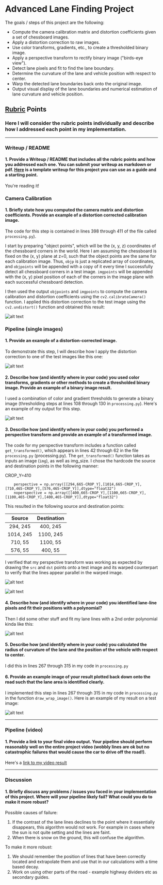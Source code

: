 # Advanced Lane Finding Project

The goals / steps of this project are the following:

* Compute the camera calibration matrix and distortion coefficients given a set of chessboard images.
* Apply a distortion correction to raw images.
* Use color transforms, gradients, etc., to create a thresholded binary image.
* Apply a perspective transform to rectify binary image ("birds-eye view").
* Detect lane pixels and fit to find the lane boundary.
* Determine the curvature of the lane and vehicle position with respect to center.
* Warp the detected lane boundaries back onto the original image.
* Output visual display of the lane boundaries and numerical estimation of lane curvature and vehicle position.

[//]: # (Image References)

[image1]: ./output_images/test1_unsdist.jpg "Undistorted"
[image2]: ./test_images/test1.jpg "Road Transformed"
[image3]: ./output_images/th_pipeline.png "Binary Example"
[image4]: ./output_images/pre-warped-straight.png "Warp Example"
[image5]: ./output_images/lines_color_fit.png "Fit Visual"
[image6]: ./output_images/test1_result.jpg "Output"
[image8]: ./output_images/warped_straight.png "Output"
[video1]: ./project_video.mp4 "Video"

## [Rubric](https://review.udacity.com/#!/rubrics/571/view) Points
### Here I will consider the rubric points individually and describe how I addressed each point in my implementation.  

---
### Writeup / README

#### 1. Provide a Writeup / README that includes all the rubric points and how you addressed each one.  You can submit your writeup as markdown or pdf.  [Here](https://github.com/railsnoob/Advanced-Lane-Lines-Finding/blob/master/writeup_template.md) is a template writeup for this project you can use as a guide and a starting point.  

You're reading it!

### Camera Calibration

#### 1. Briefly state how you computed the camera matrix and distortion coefficients. Provide an example of a distortion corrected calibration image.

The code for this step is contained in lines 398 through 411 of the file called `processing.py`).  

I start by preparing "object points", which will be the (x, y, z) coordinates of the chessboard corners in the world. Here I am assuming the chessboard is fixed on the (x, y) plane at z=0, such that the object points are the same for each calibration image.  Thus, `objp` is just a replicated array of coordinates, and `objpoints` will be appended with a copy of it every time I successfully detect all chessboard corners in a test image.  `imgpoints` will be appended with the (x, y) pixel position of each of the corners in the image plane with each successful chessboard detection.  

I then used the output `objpoints` and `imgpoints` to compute the camera calibration and distortion coefficients using the `cv2.calibrateCamera()` function.  I applied this distortion correction to the test image using the `cv2.undistort()` function and obtained this result: 

![alt text][image1]

### Pipeline (single images)

#### 1. Provide an example of a distortion-corrected image.
To demonstrate this step, I will describe how I apply the distortion correction to one of the test images like this one:

![alt text][image2]

#### 2. Describe how (and identify where in your code) you used color transforms, gradients or other methods to create a thresholded binary image.  Provide an example of a binary image result.
I used a combination of color and gradient thresholds to generate a binary image (thresholding steps at lines 108 through 130 in `processing.py`).  Here's an example of my output for this step.  

![alt text][image3]

#### 3. Describe how (and identify where in your code) you performed a perspective transform and provide an example of a transformed image.

The code for my perspective transform includes a function called `get_transformed()`, which appears in lines 42 through 62 in the file `processing.py` (processing.py).  The `get_transformed()` function takes as inputs an image (`img`), as well as img_size.  I chose the hardcode the source and destination points in the following manner:

CROP_Y=410

```
    perspective = np.array([[294,665-CROP_Y],[1014,665-CROP_Y],[710,465-CROP_Y],[576,465-CROP_Y]],dtype="float32")
    noperspective = np.array([[400,665-CROP_Y],[1100,665-CROP_Y],[1100,465-CROP_Y],[400,465-CROP_Y]],dtype="float32")

```
This resulted in the following source and destination points:

| Source        | Destination   | 
|:-------------:|:-------------:| 
| 294, 245      | 400, 245      | 
| 1014, 245     | 1100, 245      |
| 710, 55      | 1100, 55      |
| 576, 55      | 400, 55        |

I verified that my perspective transform was working as expected by drawing the `src` and `dst` points onto a test image and its warped counterpart to verify that the lines appear parallel in the warped image.



![alt text][image4]

![alt text][image8]

#### 4. Describe how (and identify where in your code) you identified lane-line pixels and fit their positions with a polynomial?

Then I did some other stuff and fit my lane lines with a 2nd order polynomial kinda like this:

![alt text][image5]

#### 5. Describe how (and identify where in your code) you calculated the radius of curvature of the lane and the position of the vehicle with respect to center.

I did this in lines 267 through 315 in my code in `processing.py`

#### 6. Provide an example image of your result plotted back down onto the road such that the lane area is identified clearly.

I implemented this step in lines 267 through 315 in my code in `processing.py` in the function `draw_wrap_image()`.  Here is an example of my result on a test image:

![alt text][image6]

---

### Pipeline (video)

#### 1. Provide a link to your final video output.  Your pipeline should perform reasonably well on the entire project video (wobbly lines are ok but no catastrophic failures that would cause the car to drive off the road!).

Here's a [link to my video result](./processed_video.mp4)

---

### Discussion

#### 1. Briefly discuss any problems / issues you faced in your implementation of this project.  Where will your pipeline likely fail?  What could you do to make it more robust?

Possible causes of failure:
1. If the contrast of the lane lines declines to the point where it essentially disappears, this algorithm would not work. For example in cases where the sun is not quite setting and the lines are faint. 
2. When there is snow on the ground, this will confuse the algorithm. 

To make it more robust: 
1. We should remember the position of lines that have been correctly located and extrapolate them and use that in our calculations with a time based decay. 
2. Work on using other parts of the road - example highway dividers etc as secondary guides. 